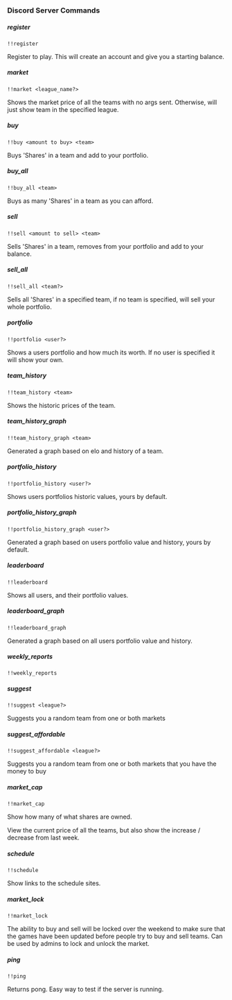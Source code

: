 ### Discord Server Commands

##### register
```
!!register
```
Register to play. This will create an account and give you a starting balance.

##### market
```
!!market <league_name?>
```
Shows the market price of all the teams with no args sent. Otherwise, will just show team in the specified league.

##### buy
```
!!buy <amount to buy> <team>
```
Buys 'Shares' in a team and add to your portfolio.

##### buy_all
```
!!buy_all <team>
```
Buys as many 'Shares' in a team as you can afford.

##### sell
```
!!sell <amount to sell> <team>
```
Sells 'Shares' in a team, removes from your portfolio and add to your balance.

##### sell_all
```
!!sell_all <team?>
```
Sells all 'Shares' in a specified team, if no team is specified, will sell your whole portfolio.

##### portfolio
```
!!portfolio <user?>
```
Shows a users portfolio and how much its worth. If no user is specified it will show your own.

##### team_history
```
!!team_history <team>
```
Shows the historic prices of the team.

##### team_history_graph
```
!!team_history_graph <team>
```
Generated a graph based on elo and history of a team.

##### portfolio_history
```
!!portfolio_history <user?>
```
Shows users portfolios historic values, yours by default.

##### portfolio_history_graph
```
!!portfolio_history_graph <user?>
```
Generated a graph based on users portfolio value and history, yours by default.

##### leaderboard
```
!!leaderboard
```
Shows all users, and their portfolio values.

##### leaderboard_graph
```
!!leaderboard_graph
```
Generated a graph based on all users portfolio value and history.

##### weekly_reports
```
!!weekly_reports
```

##### suggest
```
!!suggest <league?>
```
Suggests you a random team from one or both markets

##### suggest_affordable
```
!!suggest_affordable <league?>
```
Suggests you a random team from one or both markets that you have the money to buy

##### market_cap
```
!!market_cap
```

Show how many of what shares are owned.

View the current price of all the teams, but also show the increase / decrease from last week.

##### schedule
```
!!schedule
```
Show links to the schedule sites.

##### market_lock
```
!!market_lock
```
The ability to buy and sell will be locked over the weekend to make sure that the games have been updated before people try to buy and sell teams.
Can be used by admins to lock and unlock the market.

##### ping
```
!!ping
```
Returns pong. Easy way to test if the server is running.